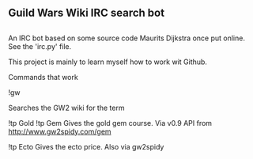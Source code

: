 ## Guild Wars Wiki IRC search bot
##

An IRC bot based on some source code Maurits Dijkstra once put online.
See the 'irc.py' file.

This project is mainly to learn myself how to work wit Github.

Commands that work

!gw <search term>
Searches the GW2 wiki for the term

!tp Gold
!tp Gem
Gives the gold gem course. Via v0.9 API from http://www.gw2spidy.com/gem

!tp Ecto
Gives the ecto price. Also via gw2spidy